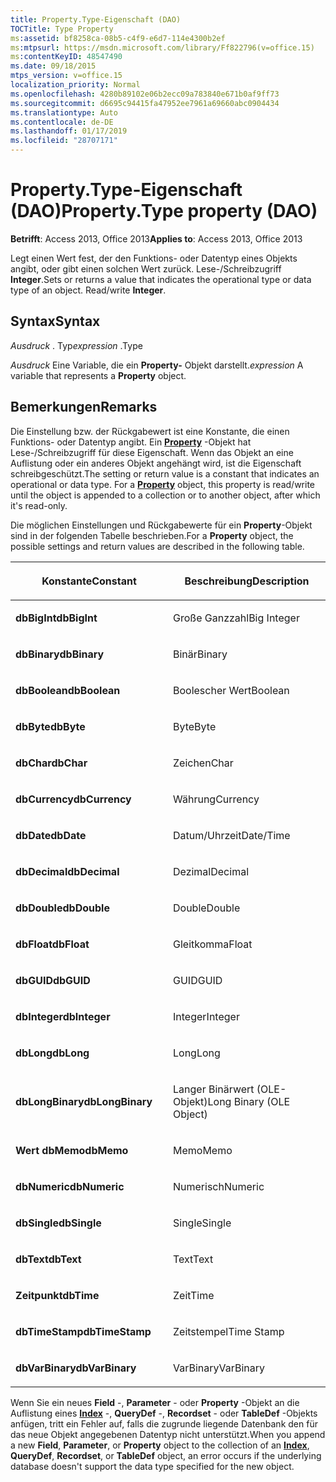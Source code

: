 ```yaml
---
title: Property.Type-Eigenschaft (DAO)
TOCTitle: Type Property
ms:assetid: bf8258ca-08b5-c4f9-e6d7-114e4300b2ef
ms:mtpsurl: https://msdn.microsoft.com/library/Ff822796(v=office.15)
ms:contentKeyID: 48547490
ms.date: 09/18/2015
mtps_version: v=office.15
localization_priority: Normal
ms.openlocfilehash: 4280b89102e06b2ecc09a783840e671b0af9ff73
ms.sourcegitcommit: d6695c94415fa47952ee7961a69660abc0904434
ms.translationtype: Auto
ms.contentlocale: de-DE
ms.lasthandoff: 01/17/2019
ms.locfileid: "28707171"
---
```

# <a name="propertytype-property-dao"></a><span data-ttu-id="2052f-102">Property.Type-Eigenschaft (DAO)</span><span class="sxs-lookup"><span data-stu-id="2052f-102">Property.Type property (DAO)</span></span>


<span data-ttu-id="2052f-103">**Betrifft**: Access 2013, Office 2013</span><span class="sxs-lookup"><span data-stu-id="2052f-103">**Applies to**: Access 2013, Office 2013</span></span>

<span data-ttu-id="2052f-p101">Legt einen Wert fest, der den Funktions- oder Datentyp eines Objekts angibt, oder gibt einen solchen Wert zurück. Lese-/Schreibzugriff **Integer**.</span><span class="sxs-lookup"><span data-stu-id="2052f-p101">Sets or returns a value that indicates the operational type or data type of an object. Read/write **Integer**.</span></span>

## <a name="syntax"></a><span data-ttu-id="2052f-106">Syntax</span><span class="sxs-lookup"><span data-stu-id="2052f-106">Syntax</span></span>

<span data-ttu-id="2052f-107">*Ausdruck* . Typ</span><span class="sxs-lookup"><span data-stu-id="2052f-107">*expression* .Type</span></span>

<span data-ttu-id="2052f-108">*Ausdruck* Eine Variable, die ein **Property-** Objekt darstellt.</span><span class="sxs-lookup"><span data-stu-id="2052f-108">*expression* A variable that represents a **Property** object.</span></span>

## <a name="remarks"></a><span data-ttu-id="2052f-109">Bemerkungen</span><span class="sxs-lookup"><span data-stu-id="2052f-109">Remarks</span></span>

<span data-ttu-id="2052f-p102">Die Einstellung bzw. der Rückgabewert ist eine Konstante, die einen Funktions- oder Datentyp angibt. Ein **[Property](property-object-dao.md)** -Objekt hat Lese-/Schreibzugriff für diese Eigenschaft. Wenn das Objekt an eine Auflistung oder ein anderes Objekt angehängt wird, ist die Eigenschaft schreibgeschützt.</span><span class="sxs-lookup"><span data-stu-id="2052f-p102">The setting or return value is a constant that indicates an operational or data type. For a **[Property](property-object-dao.md)** object, this property is read/write until the object is appended to a collection or to another object, after which it's read-only.</span></span>

<span data-ttu-id="2052f-112">Die möglichen Einstellungen und Rückgabewerte für ein **Property**-Objekt sind in der folgenden Tabelle beschrieben.</span><span class="sxs-lookup"><span data-stu-id="2052f-112">For a **Property** object, the possible settings and return values are described in the following table.</span></span>

<table>
<colgroup>
<col style="width: 50%" />
<col style="width: 50%" />
</colgroup>
<thead>
<tr class="header">
<th><p><span data-ttu-id="2052f-113">Konstante</span><span class="sxs-lookup"><span data-stu-id="2052f-113">Constant</span></span></p></th>
<th><p><span data-ttu-id="2052f-114">Beschreibung</span><span class="sxs-lookup"><span data-stu-id="2052f-114">Description</span></span></p></th>
</tr>
</thead>
<tbody>
<tr class="odd">
<td><p><span data-ttu-id="2052f-115"><strong>dbBigInt</strong></span><span class="sxs-lookup"><span data-stu-id="2052f-115"><strong>dbBigInt</strong></span></span></p></td>
<td><p><span data-ttu-id="2052f-116">Große Ganzzahl</span><span class="sxs-lookup"><span data-stu-id="2052f-116">Big Integer</span></span></p></td>
</tr>
<tr class="even">
<td><p><span data-ttu-id="2052f-117"><strong>dbBinary</strong></span><span class="sxs-lookup"><span data-stu-id="2052f-117"><strong>dbBinary</strong></span></span></p></td>
<td><p><span data-ttu-id="2052f-118">Binär</span><span class="sxs-lookup"><span data-stu-id="2052f-118">Binary</span></span></p></td>
</tr>
<tr class="odd">
<td><p><span data-ttu-id="2052f-119"><strong>dbBoolean</strong></span><span class="sxs-lookup"><span data-stu-id="2052f-119"><strong>dbBoolean</strong></span></span></p></td>
<td><p><span data-ttu-id="2052f-120">Boolescher Wert</span><span class="sxs-lookup"><span data-stu-id="2052f-120">Boolean</span></span></p></td>
</tr>
<tr class="even">
<td><p><span data-ttu-id="2052f-121"><strong>dbByte</strong></span><span class="sxs-lookup"><span data-stu-id="2052f-121"><strong>dbByte</strong></span></span></p></td>
<td><p><span data-ttu-id="2052f-122">Byte</span><span class="sxs-lookup"><span data-stu-id="2052f-122">Byte</span></span></p></td>
</tr>
<tr class="odd">
<td><p><span data-ttu-id="2052f-123"><strong>dbChar</strong></span><span class="sxs-lookup"><span data-stu-id="2052f-123"><strong>dbChar</strong></span></span></p></td>
<td><p><span data-ttu-id="2052f-124">Zeichen</span><span class="sxs-lookup"><span data-stu-id="2052f-124">Char</span></span></p></td>
</tr>
<tr class="even">
<td><p><span data-ttu-id="2052f-125"><strong>dbCurrency</strong></span><span class="sxs-lookup"><span data-stu-id="2052f-125"><strong>dbCurrency</strong></span></span></p></td>
<td><p><span data-ttu-id="2052f-126">Währung</span><span class="sxs-lookup"><span data-stu-id="2052f-126">Currency</span></span></p></td>
</tr>
<tr class="odd">
<td><p><span data-ttu-id="2052f-127"><strong>dbDate</strong></span><span class="sxs-lookup"><span data-stu-id="2052f-127"><strong>dbDate</strong></span></span></p></td>
<td><p><span data-ttu-id="2052f-128">Datum/Uhrzeit</span><span class="sxs-lookup"><span data-stu-id="2052f-128">Date/Time</span></span></p></td>
</tr>
<tr class="even">
<td><p><span data-ttu-id="2052f-129"><strong>dbDecimal</strong></span><span class="sxs-lookup"><span data-stu-id="2052f-129"><strong>dbDecimal</strong></span></span></p></td>
<td><p><span data-ttu-id="2052f-130">Dezimal</span><span class="sxs-lookup"><span data-stu-id="2052f-130">Decimal</span></span></p></td>
</tr>
<tr class="odd">
<td><p><span data-ttu-id="2052f-131"><strong>dbDouble</strong></span><span class="sxs-lookup"><span data-stu-id="2052f-131"><strong>dbDouble</strong></span></span></p></td>
<td><p><span data-ttu-id="2052f-132">Double</span><span class="sxs-lookup"><span data-stu-id="2052f-132">Double</span></span></p></td>
</tr>
<tr class="even">
<td><p><span data-ttu-id="2052f-133"><strong>dbFloat</strong></span><span class="sxs-lookup"><span data-stu-id="2052f-133"><strong>dbFloat</strong></span></span></p></td>
<td><p><span data-ttu-id="2052f-134">Gleitkomma</span><span class="sxs-lookup"><span data-stu-id="2052f-134">Float</span></span></p></td>
</tr>
<tr class="odd">
<td><p><span data-ttu-id="2052f-135"><strong>dbGUID</strong></span><span class="sxs-lookup"><span data-stu-id="2052f-135"><strong>dbGUID</strong></span></span></p></td>
<td><p><span data-ttu-id="2052f-136">GUID</span><span class="sxs-lookup"><span data-stu-id="2052f-136">GUID</span></span></p></td>
</tr>
<tr class="even">
<td><p><span data-ttu-id="2052f-137"><strong>dbInteger</strong></span><span class="sxs-lookup"><span data-stu-id="2052f-137"><strong>dbInteger</strong></span></span></p></td>
<td><p><span data-ttu-id="2052f-138">Integer</span><span class="sxs-lookup"><span data-stu-id="2052f-138">Integer</span></span></p></td>
</tr>
<tr class="odd">
<td><p><span data-ttu-id="2052f-139"><strong>dbLong</strong></span><span class="sxs-lookup"><span data-stu-id="2052f-139"><strong>dbLong</strong></span></span></p></td>
<td><p><span data-ttu-id="2052f-140">Long</span><span class="sxs-lookup"><span data-stu-id="2052f-140">Long</span></span></p></td>
</tr>
<tr class="even">
<td><p><span data-ttu-id="2052f-141"><strong>dbLongBinary</strong></span><span class="sxs-lookup"><span data-stu-id="2052f-141"><strong>dbLongBinary</strong></span></span></p></td>
<td><p><span data-ttu-id="2052f-142">Langer Binärwert (OLE-Objekt)</span><span class="sxs-lookup"><span data-stu-id="2052f-142">Long Binary (OLE Object)</span></span></p></td>
</tr>
<tr class="odd">
<td><p><span data-ttu-id="2052f-143"><strong>Wert dbMemo</strong></span><span class="sxs-lookup"><span data-stu-id="2052f-143"><strong>dbMemo</strong></span></span></p></td>
<td><p><span data-ttu-id="2052f-144">Memo</span><span class="sxs-lookup"><span data-stu-id="2052f-144">Memo</span></span></p></td>
</tr>
<tr class="even">
<td><p><span data-ttu-id="2052f-145"><strong>dbNumeric</strong></span><span class="sxs-lookup"><span data-stu-id="2052f-145"><strong>dbNumeric</strong></span></span></p></td>
<td><p><span data-ttu-id="2052f-146">Numerisch</span><span class="sxs-lookup"><span data-stu-id="2052f-146">Numeric</span></span></p></td>
</tr>
<tr class="odd">
<td><p><span data-ttu-id="2052f-147"><strong>dbSingle</strong></span><span class="sxs-lookup"><span data-stu-id="2052f-147"><strong>dbSingle</strong></span></span></p></td>
<td><p><span data-ttu-id="2052f-148">Single</span><span class="sxs-lookup"><span data-stu-id="2052f-148">Single</span></span></p></td>
</tr>
<tr class="even">
<td><p><span data-ttu-id="2052f-149"><strong>dbText</strong></span><span class="sxs-lookup"><span data-stu-id="2052f-149"><strong>dbText</strong></span></span></p></td>
<td><p><span data-ttu-id="2052f-150">Text</span><span class="sxs-lookup"><span data-stu-id="2052f-150">Text</span></span></p></td>
</tr>
<tr class="odd">
<td><p><span data-ttu-id="2052f-151"><strong>Zeitpunkt</strong></span><span class="sxs-lookup"><span data-stu-id="2052f-151"><strong>dbTime</strong></span></span></p></td>
<td><p><span data-ttu-id="2052f-152">Zeit</span><span class="sxs-lookup"><span data-stu-id="2052f-152">Time</span></span></p></td>
</tr>
<tr class="even">
<td><p><span data-ttu-id="2052f-153"><strong>dbTimeStamp</strong></span><span class="sxs-lookup"><span data-stu-id="2052f-153"><strong>dbTimeStamp</strong></span></span></p></td>
<td><p><span data-ttu-id="2052f-154">Zeitstempel</span><span class="sxs-lookup"><span data-stu-id="2052f-154">Time Stamp</span></span></p></td>
</tr>
<tr class="odd">
<td><p><span data-ttu-id="2052f-155"><strong>dbVarBinary</strong></span><span class="sxs-lookup"><span data-stu-id="2052f-155"><strong>dbVarBinary</strong></span></span></p></td>
<td><p><span data-ttu-id="2052f-156">VarBinary</span><span class="sxs-lookup"><span data-stu-id="2052f-156">VarBinary</span></span></p></td>
</tr>
</tbody>
</table>


<span data-ttu-id="2052f-157">Wenn Sie ein neues **Field** -, **Parameter** - oder **Property** -Objekt an die Auflistung eines **[Index](index-object-dao.md)** -, **QueryDef** -, **Recordset** - oder **TableDef** -Objekts anfügen, tritt ein Fehler auf, falls die zugrunde liegende Datenbank den für das neue Objekt angegebenen Datentyp nicht unterstützt.</span><span class="sxs-lookup"><span data-stu-id="2052f-157">When you append a new **Field**, **Parameter**, or **Property** object to the collection of an **[Index](index-object-dao.md)**, **QueryDef**, **Recordset**, or **TableDef** object, an error occurs if the underlying database doesn't support the data type specified for the new object.</span></span>

